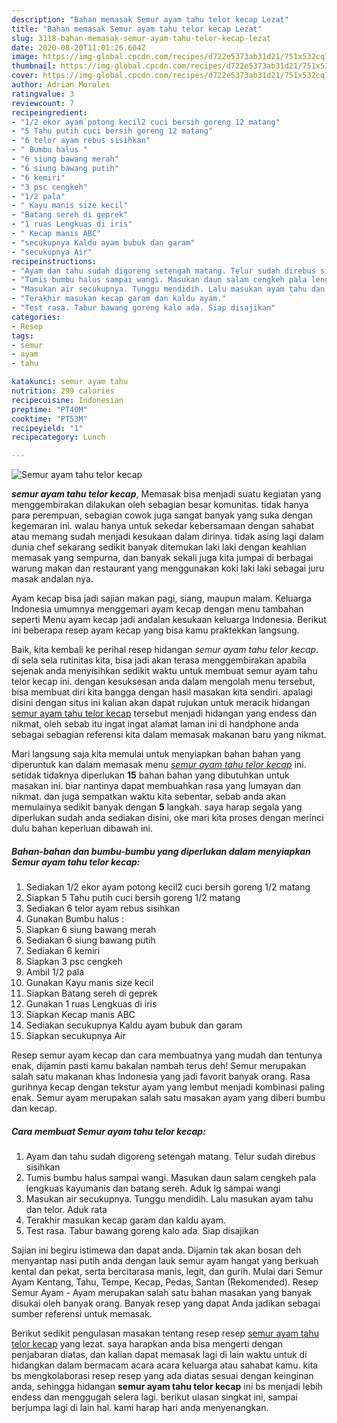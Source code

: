 ```yaml
---
description: "Bahan memasak Semur ayam tahu telor kecap Lezat"
title: "Bahan memasak Semur ayam tahu telor kecap Lezat"
slug: 3118-bahan-memasak-semur-ayam-tahu-telor-kecap-lezat
date: 2020-08-20T11:01:26.604Z
image: https://img-global.cpcdn.com/recipes/d722e5373ab31d21/751x532cq70/semur-ayam-tahu-telor-kecap-foto-resep-utama.jpg
thumbnail: https://img-global.cpcdn.com/recipes/d722e5373ab31d21/751x532cq70/semur-ayam-tahu-telor-kecap-foto-resep-utama.jpg
cover: https://img-global.cpcdn.com/recipes/d722e5373ab31d21/751x532cq70/semur-ayam-tahu-telor-kecap-foto-resep-utama.jpg
author: Adrian Morales
ratingvalue: 3
reviewcount: 7
recipeingredient:
- "1/2 ekor ayam potong kecil2 cuci bersih goreng 12 matang"
- "5 Tahu putih cuci bersih goreng 12 matang"
- "6 telor ayam rebus sisihkan"
- " Bumbu halus "
- "6 siung bawang merah"
- "6 siung bawang putih"
- "6 kemiri"
- "3 psc cengkeh"
- "1/2 pala"
- " Kayu manis size kecil"
- "Batang sereh di geprek"
- "1 ruas Lengkuas di iris"
- " Kecap manis ABC"
- "secukupnya Kaldu ayam bubuk dan garam"
- "secukupnya Air"
recipeinstructions:
- "Ayam dan tahu sudah digoreng setengah matang. Telur sudah direbus sisihkan"
- "Tumis bumbu halus sampai wangi. Masukan daun salam cengkeh pala lengkuas kayumanis dan batang sereh. Aduk lg sampai wangi"
- "Masukan air secukupnya. Tunggu mendidih. Lalu masukan ayam tahu dan telor. Aduk rata"
- "Terakhir masukan kecap garam dan kaldu ayam."
- "Test rasa. Tabur bawang goreng kalo ada. Siap disajikan"
categories:
- Resep
tags:
- semur
- ayam
- tahu

katakunci: semur ayam tahu 
nutrition: 299 calories
recipecuisine: Indonesian
preptime: "PT40M"
cooktime: "PT53M"
recipeyield: "1"
recipecategory: Lunch

---
```



![Semur ayam tahu telor kecap](https://img-global.cpcdn.com/recipes/d722e5373ab31d21/751x532cq70/semur-ayam-tahu-telor-kecap-foto-resep-utama.jpg)

<b><i>semur ayam tahu telor kecap</i></b>, Memasak bisa menjadi suatu kegiatan yang menggembirakan dilakukan oleh sebagian besar komunitas. tidak hanya para perempuan, sebagian cowok juga sangat banyak yang suka dengan kegemaran ini. walau hanya untuk sekedar kebersamaan dengan sahabat atau memang sudah menjadi kesukaan dalam dirinya. tidak asing lagi dalam dunia chef sekarang sedikit banyak ditemukan laki laki dengan keahlian memasak yang sempurna, dan banyak sekali juga kita jumpai di berbagai warung makan dan restaurant yang menggunakan koki laki laki sebagai juru masak andalan nya.

Ayam kecap bisa jadi sajian makan pagi, siang, maupun malam. Keluarga Indonesia umumnya menggemari ayam kecap dengan menu tambahan seperti Menu ayam kecap jadi andalan kesukaan keluarga Indonesia. Berikut ini beberapa resep ayam kecap yang bisa kamu praktekkan langsung.

Baik, kita kembali ke perihal resep hidangan <i>semur ayam tahu telor kecap</i>. di sela sela rutinitas kita, bisa jadi akan terasa menggembirakan apabila sejenak anda menyisihkan sedikit waktu untuk membuat semur ayam tahu telor kecap ini. dengan kesuksesan anda dalam mengolah menu tersebut, bisa membuat diri kita bangga dengan hasil masakan kita sendiri. apalagi disini dengan situs ini kalian akan dapat rujukan untuk meracik hidangan <u>semur ayam tahu telor kecap</u> tersebut menjadi hidangan yang endess dan nikmat, oleh sebab itu ingat ingat alamat laman ini di handphone anda sebagai sebagian referensi kita dalam memasak makanan baru yang nikmat.


Mari langsung saja kita memulai untuk menyiapkan bahan bahan yang diperuntuk kan dalam memasak menu <u><i>semur ayam tahu telor kecap</i></u> ini. setidak tidaknya diperlukan <b>15</b> bahan bahan yang dibutuhkan untuk masakan ini. biar nantinya dapat membuahkan rasa yang lumayan dan nikmat. dan juga sempatkan waktu kita sebentar, sebab anda akan memulainya sedikit banyak dengan <b>5</b> langkah. saya harap segala yang diperlukan sudah anda sediakan disini, oke mari kita proses dengan merinci dulu bahan keperluan dibawah ini.

<!--inarticleads1-->

##### Bahan-bahan dan bumbu-bumbu yang diperlukan dalam menyiapkan Semur ayam tahu telor kecap:

1. Sediakan 1/2 ekor ayam potong kecil2 cuci bersih goreng 1/2 matang
1. Siapkan 5 Tahu putih cuci bersih goreng 1/2 matang
1. Sediakan 6 telor ayam rebus sisihkan
1. Gunakan  Bumbu halus :
1. Siapkan 6 siung bawang merah
1. Sediakan 6 siung bawang putih
1. Sediakan 6 kemiri
1. Siapkan 3 psc cengkeh
1. Ambil 1/2 pala
1. Gunakan  Kayu manis size kecil
1. Siapkan Batang sereh di geprek
1. Gunakan 1 ruas Lengkuas di iris
1. Siapkan  Kecap manis ABC
1. Sediakan secukupnya Kaldu ayam bubuk dan garam
1. Siapkan secukupnya Air


Resep semur ayam kecap dan cara membuatnya yang mudah dan tentunya enak, dijamin pasti kamu bakalan nambah terus deh! Semur merupakan salah satu makanan khas Indonesia yang jadi favorit banyak orang. Rasa gurihnya kecap dengan tekstur ayam yang lembut menjadi kombinasi paling enak. Semur ayam merupakan salah satu masakan ayam yang diberi bumbu dan kecap. 

<!--inarticleads2-->

##### Cara membuat Semur ayam tahu telor kecap:

1. Ayam dan tahu sudah digoreng setengah matang. Telur sudah direbus sisihkan
1. Tumis bumbu halus sampai wangi. Masukan daun salam cengkeh pala lengkuas kayumanis dan batang sereh. Aduk lg sampai wangi
1. Masukan air secukupnya. Tunggu mendidih. Lalu masukan ayam tahu dan telor. Aduk rata
1. Terakhir masukan kecap garam dan kaldu ayam.
1. Test rasa. Tabur bawang goreng kalo ada. Siap disajikan


Sajian ini begiru istimewa dan dapat anda. Dijamin tak akan bosan deh menyantap nasi putih anda dengan lauk semur ayam hangat yang berkuah kental dan pekat, serta bercitarasa manis, legit, dan gurih. Mulai dari Semur Ayam Kentang, Tahu, Tempe, Kecap, Pedas, Santan (Rekomended). Resep Semur Ayam - Ayam merupakan salah satu bahan masakan yang banyak disukai oleh banyak orang. Banyak resep yang dapat Anda jadikan sebagai sumber referensi untuk memasak. 

Berikut sedikit pengulasan masakan tentang resep resep <u>semur ayam tahu telor kecap</u> yang lezat. saya harapkan anda bisa mengerti dengan penjabaran diatas, dan kalian dapat memasak lagi di lain waktu untuk di hidangkan dalam bermacam acara acara keluarga atau sahabat kamu. kita bs mengkolaborasi resep resep yang ada diatas sesuai dengan keinginan anda, sehingga hidangan <b>semur ayam tahu telor kecap</b> ini bs menjadi lebih endess dan menggugah selera lagi. berikut ulasan singkat ini, sampai berjumpa lagi di lain hal. kami harap hari anda menyenangkan.
